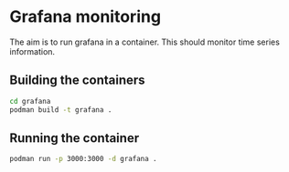 # Grafana monitoring

The aim is to run grafana in a container. This should monitor time series information.

## Building the containers

```bash
cd grafana
podman build -t grafana .
```

## Running the container
```bash
podman run -p 3000:3000 -d grafana .
```
